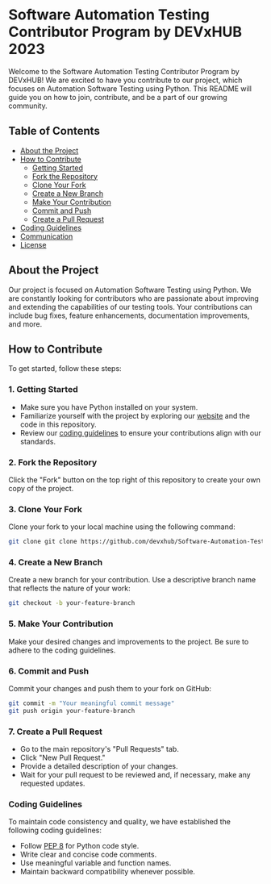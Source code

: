 # Software Automation Testing Contributor Program by DEVxHUB 2023

Welcome to the Software Automation Testing Contributor Program by DEVxHUB! We are excited to have you contribute to our project, which focuses on Automation Software Testing using Python. This README will guide you on how to join, contribute, and be a part of our growing community.

## Table of Contents

- [About the Project](#about-the-project)
- [How to Contribute](#how-to-contribute)
  - [Getting Started](#1-getting-started)
  - [Fork the Repository](#2-fork-the-repository)
  - [Clone Your Fork](#3-clone-your-fork)
  - [Create a New Branch](#4-create-a-new-branch)
  - [Make Your Contribution](#5-make-your-contribution)
  - [Commit and Push](#6-commit-and-push)
  - [Create a Pull Request](#7-create-a-pull-request)
- [Coding Guidelines](#coding-guidelines)
- [Communication](#communication)
- [License](#license)

## About the Project

Our project is focused on Automation Software Testing using Python. We are constantly looking for contributors who are passionate about improving and extending the capabilities of our testing tools. Your contributions can include bug fixes, feature enhancements, documentation improvements, and more.

## How to Contribute

To get started, follow these steps:

### 1. Getting Started

- Make sure you have Python installed on your system.
- Familiarize yourself with the project by exploring our [website](https://devxhub.com) and the code in this repository.
- Review our [coding guidelines](#coding-guidelines) to ensure your contributions align with our standards.

### 2. Fork the Repository

Click the "Fork" button on the top right of this repository to create your own copy of the project.

### 3. Clone Your Fork

Clone your fork to your local machine using the following command:

```bash
git clone git clone https://github.com/devxhub/Software-Automation-Testing-Contributor-Program-by-DEVxHUB.git
```

### 4. Create a New Branch

Create a new branch for your contribution. Use a descriptive branch name that reflects the nature of your work:

```bash
git checkout -b your-feature-branch
```

### 5. Make Your Contribution

Make your desired changes and improvements to the project. Be sure to adhere to the coding guidelines.

### 6. Commit and Push 

Commit your changes and push them to your fork on GitHub:

```bash
git commit -m "Your meaningful commit message"
git push origin your-feature-branch
```

### 7. Create a Pull Request

- Go to the main repository's "Pull Requests" tab.
- Click "New Pull Request."
- Provide a detailed description of your changes.
- Wait for your pull request to be reviewed and, if necessary, make any requested updates.

### Coding Guidelines

To maintain code consistency and quality, we have established the following coding guidelines:

- Follow [PEP 8]([https://devxhub.com](https://www.python.org/dev/peps/pep-0008/)) for Python code style.
- Write clear and concise code comments.
- Use meaningful variable and function names.
- Maintain backward compatibility whenever possible.
